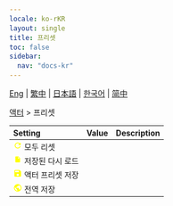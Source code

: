 ```yaml
---
locale: ko-rKR
layout: single
title: 프리셋
toc: false
sidebar:
  nav: "docs-kr"
---
```

[Eng](/dancexr/menu/2025.4/actor/actor_presets) | [繁中](/tw/dancexr/menu/2025.4/actor/actor_presets) | [日本語](/jp/dancexr/menu/2025.4/actor/actor_presets) | [한국어](/kr/dancexr/menu/2025.4/actor/actor_presets) | [简中](/zh/dancexr/menu/2025.4/actor/actor_presets)

[액터](../menu#액터) > 프리셋



| Setting | Value | Description |
| :--- | --- | :--- |
|<nobr><img src="/images/icon/ic_refresh.png" alt="refresh icon"/> 모두 리셋</nobr>|| 
|<nobr><img src="/images/icon/ic_file.png" alt="file icon"/> 저장된 다시 로드</nobr>|| 
|<nobr><img src="/images/icon/ic_save.png" alt="save icon"/> 액터 프리셋 저장</nobr>|| 
|<nobr><img src="/images/icon/ic_globe.png" alt="globe icon"/> 전역 저장</nobr>|| 
